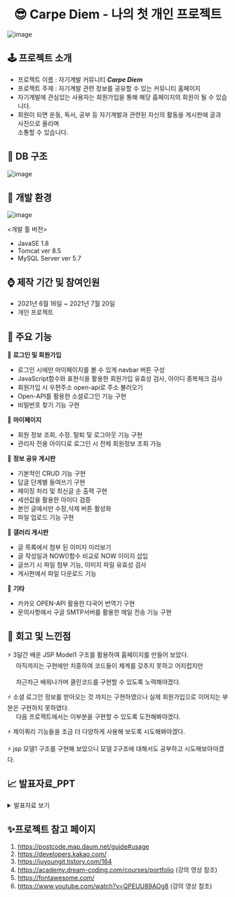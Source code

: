 # <center> 😎 Carpe Diem - 나의 첫 개인 프로젝트 </center>

![image](https://user-images.githubusercontent.com/92525310/148883792-41207cbc-2038-40ad-98b5-d89d50c1bae0.png)

## 🕹 프로젝트 소개

- 프로젝트 이름 : 자기계발 커뮤니티 <b><em>Carpe Diem</em></b>
- 프로젝트 주제 : 자기계발 관련 정보를 공유할 수 있는 커뮤니티 홈페이지
- 자기계발에 관심있는 사용자는 회원가입을 통해 해당 홈페이지의 회원이 될 수 있습니다.
- 회원이 되면 운동, 독서, 공부 등 자기계발과 관련된 자신의 활동을 게시판에 글과 사진으로 올리며 <br>
  소통할 수 있습니다.

## 💾 DB 구조

![image](https://user-images.githubusercontent.com/92525310/148019975-b8c1927c-4a0c-462f-88eb-974ca72eb423.png)

## :battery: 개발 환경

![image](https://user-images.githubusercontent.com/92525310/148327918-9da9abe8-0302-49bd-a797-a7ec0d349393.png)

 <개발 툴 버전>
- JavaSE 1.8
- Tomcat ver 8.5
- MySQL Server ver 5.7

## ⌚ 제작 기간 및 참여인원

- 2021년 6월 16일 ~ 2021년 7월 20일
- 개인 프로젝트

## 🎨 주요 기능

:rotating_light: <b>로그인 및 회원가입</b>
- 로그인 시에만 마이페이지를 볼 수 있게 navbar 버튼 구성
- JavaScript함수와 표현식을 활용한 회원가입 유효성 검사, 아이디 중복체크 검사
- 회원가입 시 우편주소 open-api로 주소 불러오기
- Open-API를 활용한 소셜로그인 기능 구현
- 비밀번호 찾기 기능 구현

:rotating_light: <b>마이페이지</b>
- 회원 정보 조회, 수정. 탈퇴 및 로그아웃 기능 구현
- 관리자 전용 아이디로 로그인 시 전체 회원정보 조회 가능

:rotating_light: <b>정보 공유 게시판</b>
- 기본적인 CRUD 기능 구현
- 답글 단계별 들여쓰기 구현
- 페이징 처리 및 최신글 순 출력 구현
- 세션값을 활용한 아이디 검증
- 본인 글에서만 수정,삭제 버튼 활성화
- 파일 업로드 기능 구현

:rotating_light: <b>갤러리 게시판</b>
- 글 목록에서 첨부 된 이미지 미리보기
- 글 작성일과 NOW()함수 비교로 NOW 이미지 삽입
- 글쓰기 시 파일 첨부 기능, 이미지 파일 유효성 검사
- 게시판에서 파일 다운로드 기능

:rotating_light: <b>기타</b>
- 카카오 OPEN-API 활용한 다국어 번역기 구현
- 문의사항에서 구글 SMTP서버를 활용한 메일 전송 기능 구현

## :thought_balloon: 회고 및 느낀점

:zap: 3달간 배운 JSP Model1 구조를 활용하여 홈페이지를 만들어 보았다. <br>
&nbsp;&nbsp;&nbsp;&nbsp;&nbsp;아직까지는 구현에만 치중하여 코드들이 체계를 갖추지 못하고 어지럽지만 <br>          
&nbsp;&nbsp;&nbsp;&nbsp;&nbsp;차근차근 배워나가며 클린코드를 구현할 수 있도록 노력해야겠다.
   
:zap: 소셜 로그인 정보를 받아오는 것 까지는 구현하였으나 실제 회원가입으로 이어지는 부분은 구현하지 못하였다. <br>
&nbsp;&nbsp;&nbsp;&nbsp;&nbsp;다음 프로젝트에서는 이부분을 구현할 수 있도록 도전해봐야겠다.
   
:zap: 제이쿼리 기능들을 조금 더 다양하게 사용해 보도록 시도해봐야겠다.

:zap: jsp 모델1 구조를 구현해 보았으니 모델 2구조에 대해서도 공부하고 시도해보아야겠다.

## 📈 발표자료_PPT
<details>
<summary>발표자료 보기</summary>
<div markdown="1">
1.
<img src="https://user-images.githubusercontent.com/92525310/148328986-0837c846-db77-4c9e-b950-c3da3696550f.png">
2. 
<img src="https://user-images.githubusercontent.com/92525310/148329024-c883c49a-6947-47f9-bf9e-9a780895aa67.png">
3.
<img src="https://user-images.githubusercontent.com/92525310/148329055-3ee96071-e69f-4ce6-ba0d-ee53fde42aea.png">
4.
<img src="https://user-images.githubusercontent.com/92525310/148329091-579d0c44-9ae4-48b4-bf11-70262268658f.png">
5.
<img src="https://user-images.githubusercontent.com/92525310/148329116-3e214103-11d5-41cc-9995-a58778fc353a.png">
<img src="https://user-images.githubusercontent.com/92525310/148329156-fc70fa9f-5fd0-45ae-9637-93718c4463ca.png">
 </div>
</details>


## ✨프로젝트 참고 페이지
1) https://postcode.map.daum.net/guide#usage
2) https://developers.kakao.com/
3) https://juyoungit.tistory.com/164
4) https://academy.dream-coding.com/courses/portfolio (강의 영상 참조)
5) https://fontawesome.com/
6) https://www.youtube.com/watch?v=QPEUU89AOg8 (강의 영상 참조)


